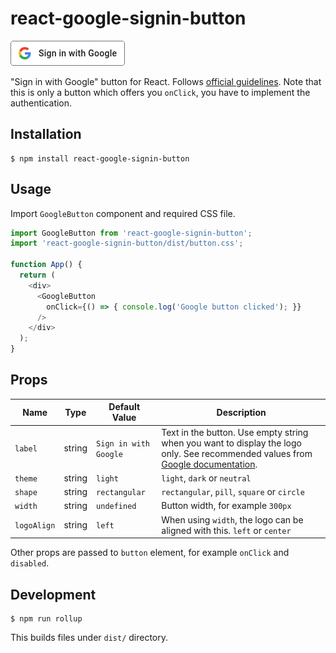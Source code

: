 # react-google-signin-button

![Preview Image](docs/sign-in-with-google.png)

"Sign in with Google" button for React. Follows [official guidelines](https://developers.google.com/identity/branding-guidelines). Note that this is only a button which offers you `onClick`, you have to implement the authentication.

## Installation

```shell
$ npm install react-google-signin-button
```

## Usage

Import `GoogleButton` component and required CSS file.

```js
import GoogleButton from 'react-google-signin-button';
import 'react-google-signin-button/dist/button.css';

function App() {
  return (
    <div>
      <GoogleButton
        onClick={() => { console.log('Google button clicked'); }}
      />
    </div>
  );
}
```

## Props

| Name | Type | Default Value | Description |
| ---- | ---- | ------------- | ----------- |
| `label` | string | `Sign in with Google` | Text in the button. Use empty string when you want to display the logo only. See recommended values from [Google documentation](https://developers.google.com/identity/branding-guidelines). |
| `theme` | string | `light` | `light`, `dark` or `neutral` |
| `shape` | string | `rectangular` | `rectangular`, `pill`, `square` or `circle` |
| `width` | string | `undefined` | Button width, for example `300px` |
| `logoAlign` | string | `left` | When using `width`, the logo can be aligned with this. `left` or `center` |

Other props are passed to `button` element, for example `onClick` and `disabled`.

## Development

```shell
$ npm run rollup
```

This builds files under `dist/` directory.
